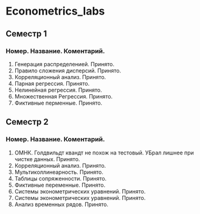 # Econometrics_labs

## Семестр 1

### Номер. Название. Коментарий.

1. Генерация распределенией. Принято.
2. Правило сложения дисперсий. Принято.
3. Корреляционный анализ. Принято.
4. Парная регрессия. Принято.
5. Нелинейная регрессия. Принято.
6. Множественная Регрессия. Принято.
7. Фиктивные перменные. Принято.

## Семестр 2

### Номер. Название. Коментарий.

1. ОМНК. Голдвильдт квандт не похож на тестовый. УБрал лишнее при чистке данных. Принято.
2. Корреляционный анализ. Принято.
3. Мультиколлинеарность. Принято.
4. Таблицы сопряженности. Принято.
5. Фиктивные переменные. Принято.
6. Системы эконометрических уравнений. Принято.
7. Системы эконометрических уравнений. Принято.
8. Анализ временных рядов. Принято.

